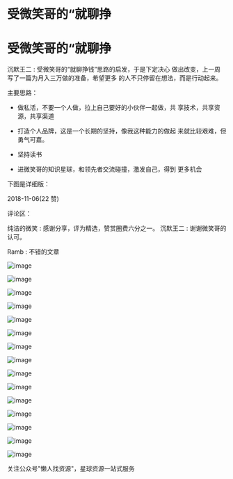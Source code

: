 # 受微笑哥的“就聊挣

# 受微笑哥的“就聊挣

沉默王二 : 受微笑哥的“就聊挣钱”思路的启发，于是下定决心 做出改变，上一周写了一篇为月入三万做的准备，希望更多 的人不只停留在想法，而是行动起来。

主要思路：

*   做私活，不要一个人做，拉上自己要好的小伙伴一起做，共 享技术，共享资源，共享渠道

*   打造个人品牌，这是一个长期的坚持，像我这种能力的做起 来就比较艰难，但勇气可嘉。

*   坚持读书

*   进微笑哥的知识星球，和领先者交流碰撞，激发自己，得到 更多机会

下图是详细版：

2018-11-06(22 赞)

评论区：

纯洁的微笑 : 感谢分享，评为精选，赞赏圈费六分之一。 沉默王二 : 谢谢微笑哥的认可。

Ramb : 不错的文章

![image](img/Image_161.png)

![image](img/Image_162.png)

![image](img/Image_163.png)

![image](img/Image_164.png)

![image](img/Image_165.png)

![image](img/Image_166.png)

![image](img/Image_167.png)

![image](img/Image_168.png)

![image](img/Image_169.png)

![image](img/Image_170.png)

![image](img/Image_171.png)

![image](img/Image_172.png)

![image](img/Image_173.png)

![image](img/Image_174.png)

![image](img/Image_175.png)

关注公众号"懒人找资源"，星球资源一站式服务